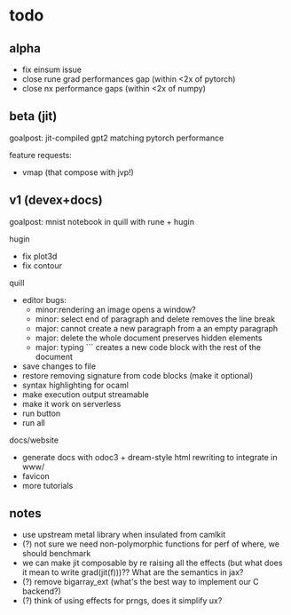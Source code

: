 # todo

## alpha

- fix einsum issue
- close rune grad performances gap (within <2x of pytorch)
- close nx performance gaps (within <2x of numpy)

## beta (jit)

goalpost: jit-compiled gpt2 matching pytorch performance

feature requests:
- vmap (that compose with jvp!)

## v1 (devex+docs)

goalpost: mnist notebook in quill with rune + hugin

hugin
- fix plot3d
- fix contour

quill
- editor bugs:
  - minor:rendering an image opens a window?
  - minor: select end of paragraph and delete removes the line break
  - major: cannot create a new paragraph from a an empty paragraph
  - major: delete the whole document preserves hidden elements
  - major: typing ``` creates a new code block with the rest of the document
- save changes to file
- restore removing signature from code blocks (make it optional)
- syntax highlighting for ocaml
- make execution output streamable
- make it work on serverless
- run button
- run all

docs/website
- generate docs with odoc3 + dream-style html rewriting to integrate in www/
- favicon
- more tutorials

## notes

- use upstream metal library when insulated from camlkit
- (?) not sure we need non-polymorphic functions for perf of where, we should benchmark
- we can make jit composable by re raising all the effects (but what does it mean to write grad(jit(f)))?? What are the semantics in jax?
- (?) remove bigarray_ext (what's the best way to implement our C backend?)
- (?) think of using effects for prngs, does it simplify ux?
